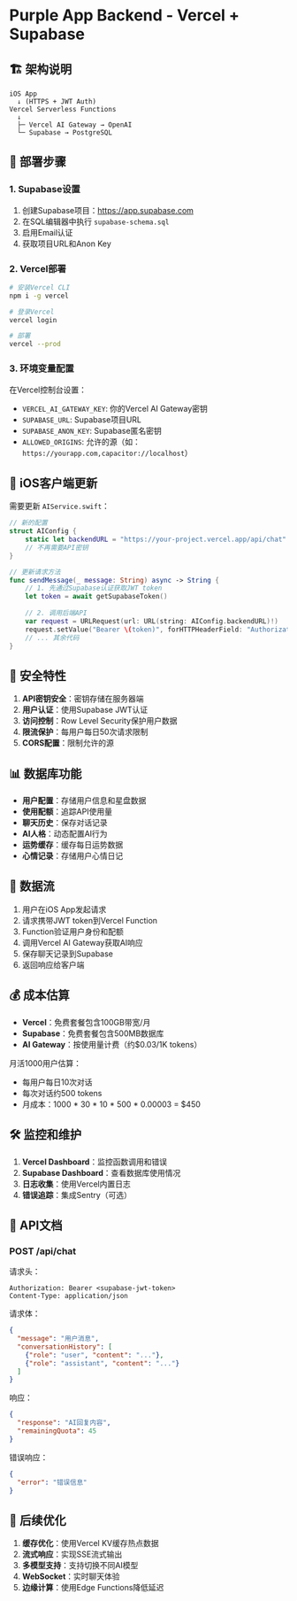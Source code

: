 # Purple App Backend - Vercel + Supabase

## 🏗️ 架构说明

```
iOS App 
  ↓ (HTTPS + JWT Auth)
Vercel Serverless Functions
  ↓
  ├─ Vercel AI Gateway → OpenAI
  └─ Supabase → PostgreSQL
```

## 🚀 部署步骤

### 1. Supabase设置

1. 创建Supabase项目：https://app.supabase.com
2. 在SQL编辑器中执行 `supabase-schema.sql`
3. 启用Email认证
4. 获取项目URL和Anon Key

### 2. Vercel部署

```bash
# 安装Vercel CLI
npm i -g vercel

# 登录Vercel
vercel login

# 部署
vercel --prod
```

### 3. 环境变量配置

在Vercel控制台设置：
- `VERCEL_AI_GATEWAY_KEY`: 你的Vercel AI Gateway密钥
- `SUPABASE_URL`: Supabase项目URL
- `SUPABASE_ANON_KEY`: Supabase匿名密钥
- `ALLOWED_ORIGINS`: 允许的源（如：`https://yourapp.com,capacitor://localhost`）

## 📱 iOS客户端更新

需要更新 `AIService.swift`：

```swift
// 新的配置
struct AIConfig {
    static let backendURL = "https://your-project.vercel.app/api/chat"
    // 不再需要API密钥
}

// 更新请求方法
func sendMessage(_ message: String) async -> String {
    // 1. 先通过Supabase认证获取JWT token
    let token = await getSupabaseToken()
    
    // 2. 调用后端API
    var request = URLRequest(url: URL(string: AIConfig.backendURL)!)
    request.setValue("Bearer \(token)", forHTTPHeaderField: "Authorization")
    // ... 其余代码
}
```

## 🔐 安全特性

1. **API密钥安全**：密钥存储在服务器端
2. **用户认证**：使用Supabase JWT认证
3. **访问控制**：Row Level Security保护用户数据
4. **限流保护**：每用户每日50次请求限制
5. **CORS配置**：限制允许的源

## 📊 数据库功能

- **用户配置**：存储用户信息和星盘数据
- **使用配额**：追踪API使用量
- **聊天历史**：保存对话记录
- **AI人格**：动态配置AI行为
- **运势缓存**：缓存每日运势数据
- **心情记录**：存储用户心情日记

## 🔄 数据流

1. 用户在iOS App发起请求
2. 请求携带JWT token到Vercel Function
3. Function验证用户身份和配额
4. 调用Vercel AI Gateway获取AI响应
5. 保存聊天记录到Supabase
6. 返回响应给客户端

## 💰 成本估算

- **Vercel**：免费套餐包含100GB带宽/月
- **Supabase**：免费套餐包含500MB数据库
- **AI Gateway**：按使用量计费（约$0.03/1K tokens）

月活1000用户估算：
- 每用户每日10次对话
- 每次对话约500 tokens
- 月成本：1000 * 30 * 10 * 500 * 0.00003 = $450

## 🛠️ 监控和维护

1. **Vercel Dashboard**：监控函数调用和错误
2. **Supabase Dashboard**：查看数据库使用情况
3. **日志收集**：使用Vercel内置日志
4. **错误追踪**：集成Sentry（可选）

## 📝 API文档

### POST /api/chat

请求头：
```
Authorization: Bearer <supabase-jwt-token>
Content-Type: application/json
```

请求体：
```json
{
  "message": "用户消息",
  "conversationHistory": [
    {"role": "user", "content": "..."},
    {"role": "assistant", "content": "..."}
  ]
}
```

响应：
```json
{
  "response": "AI回复内容",
  "remainingQuota": 45
}
```

错误响应：
```json
{
  "error": "错误信息"
}
```

## 🔄 后续优化

1. **缓存优化**：使用Vercel KV缓存热点数据
2. **流式响应**：实现SSE流式输出
3. **多模型支持**：支持切换不同AI模型
4. **WebSocket**：实时聊天体验
5. **边缘计算**：使用Edge Functions降低延迟